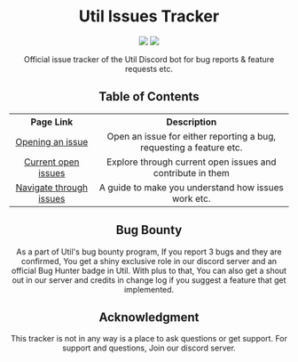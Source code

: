 <div>
  <h1 align='center'>
    Util Issues Tracker
  </h1>
  <p align='center'>
    <img src="https://img.shields.io/github/issues/utildiscord/issues?color=blue&label=Active%20requests&style=for-the-badge">
    <a href="https://dsc.gg/utildiscord">
      <img src="https://img.shields.io/discord/828142145273462814?color=%237289DA&label=Discord%20Server&logo=discord&style=for-the-badge">
    </a>
  </p>
  <p align="center">
    Official issue tracker of the Util Discord bot for bug reports & feature requests etc.
  </p>
  <h2 align='center'>
    Table of Contents
  </h2>
  <p align="center">
    <table align="center">
      <tr align="center">
        <th>Page Link</th>
        <th>Description</th>
      </tr>
      <tr align="center">
        <td>
          <a href="doc/issues_guide.md">
            Opening an issue
          </a>    
        </td>
        <td>Open an issue for either reporting a bug, requesting a feature etc.</td>
      </tr>
      <tr align="center">
        <td>
          <a href="https://github.com/utildiscord/issues/issues">
            Current open issues
          </a>    
        </td>
        <td>Explore through current open issues and contribute in them</td>
      </tr>
      <tr align="center">
        <td>
          <a href="doc/issues_navigate.md">
            Navigate through issues
          </a>    
        </td>
        <td>A guide to make you understand how issues work etc.</td>
      </tr>
    </table>
  </p>
  <h2 align='center'>
    Bug Bounty
  </h2>
  <p align="center">
    As a part of Util's bug bounty program, If you report 3 bugs and they are confirmed, You get a shiny exclusive role in our discord server and an official Bug Hunter badge in Util. With plus to that, You can also get a shout out in our server and credits in change log if you suggest a feature that get implemented.
  </p>
  <h2 align='center'>
    Acknowledgment
  </h2>
  <p align="center">
    This tracker is not in any way is a place to ask questions or get support. For support and questions, Join our discord server.
  </p>
</div>
